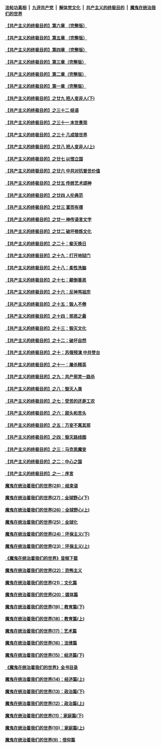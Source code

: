 ####  [法轮功真相](../../../../basic/blob/master/README.md?t=07020631) &nbsp;|&nbsp; [九评共产党](../../../../9ping.md/blob/master/README.md?t=07020631) &nbsp;|&nbsp; [解体党文化](../../../../jtdwh.md/blob/master/README.md?t=07020631)  &nbsp;|&nbsp; [共产主义的终极目的](../../../../gczydzjmd.md/blob/master/README.md?t=07020631) &nbsp;|&nbsp; [魔鬼在统治我们的世界](../../../../mgztzwmdsj.md/blob/master/README.md?t=07020631) 

#### [【共产主义的终极目的】第六章 （完整版）](../pages/nsc422/n11428913.md?t=07020631) 

#### [【共产主义的终极目的】第五章 （完整版）](../pages/nsc422/n11428912.md?t=07020631) 

#### [【共产主义的终极目的】第四章 （完整版）](../pages/nsc422/n11428907.md?t=07020631) 

#### [【共产主义的终极目的】第三章（完整版）](../pages/nsc422/n11428848.md?t=07020631) 

#### [【共产主义的终极目的】第二章（完整版）](../pages/nsc422/n11428831.md?t=07020631) 

#### [【共产主义的终极目的】第一章（完整版）](../pages/nsc422/n11417651.md?t=07020631) 

#### [【共产主义的终极目的】之廿九 把人变非人(下)](../pages/nsc422/n11344140.md?t=07020631) 

#### [【共产主义的终极目的】之三十二 结语](../pages/nsc422/n11360535.md?t=07020631) 

#### [【共产主义的终极目的】之三十一 末世景观](../pages/nsc422/n11351129.md?t=07020631) 

#### [【共产主义的终极目的】之三十 几成狼世界](../pages/nsc422/n11348280.md?t=07020631) 

#### [【共产主义的终极目的】之廿八 把人变非人(上)](../pages/nsc422/n11340492.md?t=07020631) 

#### [【共产主义的终极目的】之廿七 以恨立国](../pages/nsc422/n11336944.md?t=07020631) 

#### [【共产主义的终极目的】之廿六 中共对抗普世价值](../pages/nsc422/n11324785.md?t=07020631) 

#### [【共产主义的终极目的】之廿五 传统艺术颂神](../pages/nsc422/n11296396.md?t=07020631) 

#### [【共产主义的终极目的】之廿四 人伦典范](../pages/nsc422/n11296397.md?t=07020631) 

#### [【共产主义的终极目的】之廿三 富而有德](../pages/nsc422/n11283598.md?t=07020631) 

#### [【共产主义的终极目的】之廿一 神传语言文字](../pages/nsc422/n11263265.md?t=07020631) 

#### [【共产主义的终极目的】之廿二 破坏修炼文化](../pages/nsc422/n11245728.md?t=07020631) 

#### [【共产主义的终极目的】之二十：偷天换日](../pages/nsc422/n11238846.md?t=07020631) 

#### [【共产主义的终极目的】之十九：打开地狱门](../pages/nsc422/n11206376.md?t=07020631) 

#### [【共产主义的终极目的】之十八：柔性洗脑](../pages/nsc422/n11199994.md?t=07020631) 

#### [【共产主义的终极目的】之十七：颠倒善恶](../pages/nsc422/n11179782.md?t=07020631) 

#### [【共产主义的终极目的】之十六：反神骂祖宗](../pages/nsc422/n11166798.md?t=07020631) 

#### [【共产主义的终极目的】之十五：毁人不倦](../pages/nsc422/n11166792.md?t=07020631) 

#### [【共产主义的终极目的】之十四：邪恶之最](../pages/nsc422/n11150249.md?t=07020631) 

#### [【共产主义的终极目的】之十三：毁灭文化](../pages/nsc422/n11135227.md?t=07020631) 

#### [【共产主义的终极目的】之十二：破坏自然](../pages/nsc422/n11135214.md?t=07020631) 

#### [【共产主义的终极目的】之十：苏俄预演 中共登台](../pages/nsc422/n11118424.md?t=07020631) 

#### [【共产主义的终极目的】之十一：屠杀精英](../pages/nsc422/n11118442.md?t=07020631) 

#### [【共产主义的终极目的】之九：共产邪灵一路杀](../pages/nsc422/n11114139.md?t=07020631) 

#### [【共产主义的终极目的】之八：毁灭人类](../pages/nsc422/n11108503.md?t=07020631) 

#### [【共产主义的终极目的】之七：受苦的还是工农](../pages/nsc422/n11101809.md?t=07020631) 

#### [【共产主义的终极目的】之六：甜头和苦头](../pages/nsc422/n11096971.md?t=07020631) 

#### [【共产主义的终极目的】之五：万变不离其邪](../pages/nsc422/n11091285.md?t=07020631) 

#### [【共产主义的终极目的】之四：毁灭路线图](../pages/nsc422/n11086284.md?t=07020631) 

#### [【共产主义的终极目的】之三：马克思魔变](../pages/nsc422/n11061941.md?t=07020631) 

#### [【共产主义的终极目的】之二：中心之国](../pages/nsc422/n11047728.md?t=07020631) 

#### [【共产主义的终极目的】之一：序言](../pages/nsc422/n11086077.md?t=07020631) 

#### [魔鬼在统治着我们的世界(28)：结束语](../pages/nsc422/n10936246.md?t=07020631) 

#### [魔鬼在统治着我们的世界(27)：全球野心(下)](../pages/nsc422/n10928319.md?t=07020631) 

#### [魔鬼在统治着我们的世界(26)：全球野心(上)](../pages/nsc422/n10900318.md?t=07020631) 

#### [魔鬼在统治着我们的世界(25)：全球化](../pages/nsc422/n10788205.md?t=07020631) 

#### [魔鬼在统治着我们的世界(24)：环保主义(下)](../pages/nsc422/n10695307.md?t=07020631) 

#### [魔鬼在统治着我们的世界(23)：环保主义(上)](../pages/nsc422/n10688613.md?t=07020631) 

#### [《魔鬼在统治着我们的世界》音频下载](../pages/nsc422/n10635553.md?t=07020631) 

#### [魔鬼在统治着我们的世界(22)：恐怖主义](../pages/nsc422/n10614727.md?t=07020631) 

#### [魔鬼在统治着我们的世界(21)：文化篇](../pages/nsc422/n10597706.md?t=07020631) 

#### [魔鬼在统治着我们的世界(20)：媒体篇](../pages/nsc422/n10586579.md?t=07020631) 

#### [魔鬼在统治着我们的世界(19)：教育篇(下)](../pages/nsc422/n10564808.md?t=07020631) 

#### [魔鬼在统治着我们的世界(18)：教育篇(上)](../pages/nsc422/n10526970.md?t=07020631) 

#### [魔鬼在统治着我们的世界(17)：艺术篇](../pages/nsc422/n10499093.md?t=07020631) 

#### [魔鬼在统治着我们的世界(16)：法律篇](../pages/nsc422/n10485969.md?t=07020631) 

#### [魔鬼在统治着我们的世界(15)：经济篇(下)](../pages/nsc422/n10469975.md?t=07020631) 

#### [《魔鬼在统治着我们的世界》全书目录](../pages/nsc422/n10464261.md?t=07020631) 

#### [魔鬼在统治着我们的世界(14)：经济篇(上)](../pages/nsc422/n10457370.md?t=07020631) 

#### [魔鬼在统治着我们的世界(13)：政治篇(下)](../pages/nsc422/n10448270.md?t=07020631) 

#### [魔鬼在统治着我们的世界(12)：政治篇(上)](../pages/nsc422/n10444576.md?t=07020631) 

#### [魔鬼在统治着我们的世界(11)：家庭篇(下)](../pages/nsc422/n10440961.md?t=07020631) 

#### [魔鬼在统治着我们的世界(10)：家庭篇(上)](../pages/nsc422/n10435448.md?t=07020631) 

#### [魔鬼在统治着我们的世界(9)：信仰篇](../pages/nsc422/n10432159.md?t=07020631) 

